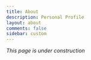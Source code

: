 ```yaml
---
title: About
description: Personal Profile
layout: about
comments: false
sidebar: custom
---
```

_This page is under construction_
